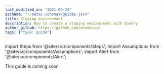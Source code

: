 ```yaml
---
last_modified_on: "2021-06-24"
$schema: "/.meta/.schemas/guides.json"
title: Staging environment
description: How to create a staging environment with Qovery
author_github: https://github.com/evoxmusic
tags: ["type: guide"]
---
```

import Steps from '@site/src/components/Steps';
import Assumptions from '@site/src/components/Assumptions';
import Alert from '@site/src/components/Alert';

<Alert type="warning">

This guide is coming soon

</Alert>




